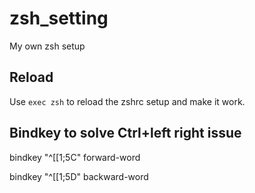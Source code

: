 # zsh_setting
My own zsh setup

## Reload
Use `exec zsh` to reload the zshrc setup and make it work.

## Bindkey to solve Ctrl+left right issue
bindkey "^[[1;5C" forward-word

bindkey "^[[1;5D" backward-word
